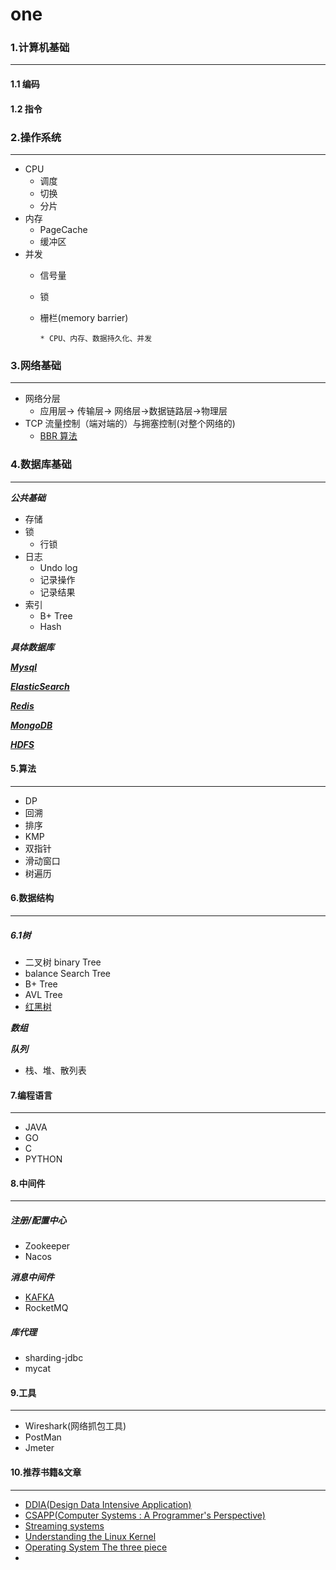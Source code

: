 # one
### 1.计算机基础
------
#### 1.1 编码

#### 1.2 指令


### 2.操作系统
------
* CPU
  * 调度
  * 切换
  * 分片
* 内存
  * PageCache
  * 缓冲区
* 并发
  * 信号量
  * 锁
  * 栅栏(memory barrier)

		* CPU、内存、数据持久化、并发

### 3.网络基础
------
* 网络分层
  * 应用层-> 传输层-> 网络层->数据链路层->物理层
* TCP 流量控制（端对端的）与拥塞控制(对整个网络的)
  * [BBR 算法](https://github.com/google/bbr)

### 4.数据库基础
------
***公共基础***

* 存储
* 锁
  * 行锁
* 日志
  * Undo log
  * 记录操作
  * 记录结果
* 索引 
  * B+ Tree
  * Hash 

***具体数据库***

***[Mysql](https://github.com/MushsroomsLoveCabbage/one)***

***[ElasticSearch](https://github.com/MushsroomsLoveCabbage/one)***

***[Redis](https://github.com/MushsroomsLoveCabbage/one)***

***[MongoDB](https://github.com/MushsroomsLoveCabbage/one)***

***[HDFS](https://github.com/MushsroomsLoveCabbage/one)***

#### 5.算法
------
* DP
* 回溯
* 排序
* KMP
* 双指针
* 滑动窗口
* 树遍历

#### 6.数据结构
------

##### 6.1***树***
* 二叉树 binary Tree
* balance Search Tree
* B+ Tree
* AVL Tree
* [红黑树](https://www.jianshu.com/p/e136ec79235c)

***数组*** 

***队列***

* 栈、堆、散列表

#### 7.编程语言
------
* JAVA
* GO
* C
* PYTHON

#### 8.中间件
------
##### 注册/配置中心

* Zookeeper
* Nacos

***消息中间件***

* [KAFKA](https://github.com/MushsroomsLoveCabbage/one)
* RocketMQ

##### 库代理

* sharding-jdbc
* mycat

#### 9.工具
------
* Wireshark(网络抓包工具)
* PostMan
* Jmeter

#### 10.推荐书籍&文章
------
* [DDIA(Design Data Intensive Application)](https://book.douban.com/subject/30329536/)
* [CSAPP(Computer Systems : A Programmer's Perspective)](https://book.douban.com/subject/26912767/)
* [Streaming systems](https://book.douban.com/subject/27080632/)
* [Understanding the Linux Kernel](https://book.douban.com/subject/1776614/)
* [Operating System The three piece](https://book.douban.com/subject/33463930/)
* 
